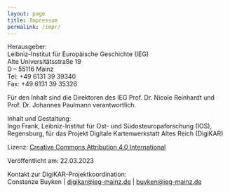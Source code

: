 ```yaml
---
layout: page
title: Impressum
permalink: /impr/
---
```


Herausgeber: \
Leibniz-Institut für Europäische Geschichte (IEG) \
Alte Universitätsstraße 19 \
D – 55116 Mainz \
Tel: +49 6131 39 39340 \
Fax: +49 6131 39 35326

Für den Inhalt sind die Direktoren des IEG Prof. Dr. Nicole Reinhardt und Prof. Dr. Johannes Paulmann verantwortlich.

Inhalt und Gestaltung: \
Ingo Frank, Leibniz-Institut für Ost- und Südosteuropaforschung (IOS), Regensburg, für das Projekt Digitale Kartenwerkstatt Altes Reich (DigiKAR)  


Lizenz: <a rel="license" href="http://creativecommons.org/licenses/by/4.0/">Creative Commons Attribution 4.0 International </a>  

Veröffentlicht am: 22.03.2023  

Kontakt zur DigiKAR-Projektkoordination: \
Constanze Buyken | digikar@ieg-mainz.de | buyken@ieg-mainz.de
